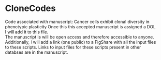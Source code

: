 # CloneCodes
Code associated with manuscript: Cancer cells exhibit clonal diversity in phenotypic plasticity
Once this this accepted manuscript is assigned a DOI, I will add it to this file.  
The manuscript is will be open access and therefore accessible to anyone.
Additionally, I will add a link (one public) to a FigShare with all the input files to these scripts.
Links to input files for these scripts present in other databses are in the manuscript.
